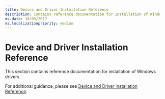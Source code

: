 ```yaml
---
title: Device and Driver Installation Reference
description: Contains reference documentation for installation of Windows drivers.
ms.date: 10/09/2017
ms.localizationpriority: medium
---
```


# Device and Driver Installation Reference

This section contains reference documentation for installation of Windows drivers.

For additional guidance, please see [Device and Driver Installation Reference](https://docs.microsoft.com/windows/desktop/devinst/device-and-driver-installation-reference).
